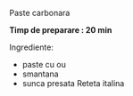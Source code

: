 Paste carbonara

**Timp de preparare : 20 min**

Ingrediente:
* paste cu ou
* smantana
* sunca presata
Reteta italina
